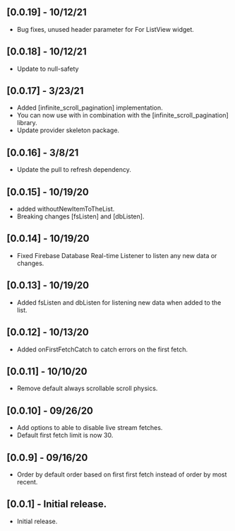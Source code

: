 ## [0.0.19] - 10/12/21

- Bug fixes, unused header parameter for For ListView widget.

## [0.0.18] - 10/12/21

- Update to null-safety

## [0.0.17] - 3/23/21

- Added [infinite_scroll_pagination] implementation.
- You can now use with in combination
  with the [infinite_scroll_pagination] library.
- Update provider skeleton package.

## [0.0.16] - 3/8/21

- Update the pull to refresh dependency.

## [0.0.15] - 10/19/20

- added withoutNewItemToTheList.
- Breaking changes [fsListen] and [dbListen].

## [0.0.14] - 10/19/20

- Fixed Firebase Database Real-time
  Listener to listen any new data or changes.

## [0.0.13] - 10/19/20

- Added fsListen and dbListen for
  listening new data when added to the list.

## [0.0.12] - 10/13/20

- Added onFirstFetchCatch to catch errors
  on the first fetch.

## [0.0.11] - 10/10/20

- Remove default always
  scrollable scroll physics.

## [0.0.10] - 09/26/20

- Add options to able
  to disable live stream fetches.
- Default first fetch limit is now 30.

## [0.0.9] - 09/16/20

- Order by default order based
  on first first fetch instead of
  order by most recent.

## [0.0.1] - Initial release.

- Initial release.
